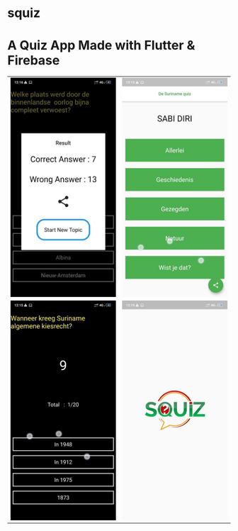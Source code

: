 # squiz

# A Quiz App Made with Flutter & Firebase
<table>
  <tr><td><img src="photo6262635593079040572.jpg"></td><td><img src="photo6262635593079040573.jpg"></td>
  </tr>
  <tr><td><img src="photo6262635593079040574.jpg"></td><td><img src="photo6262635593079040575.jpg"></td>
  </tr>
 
  </table>
